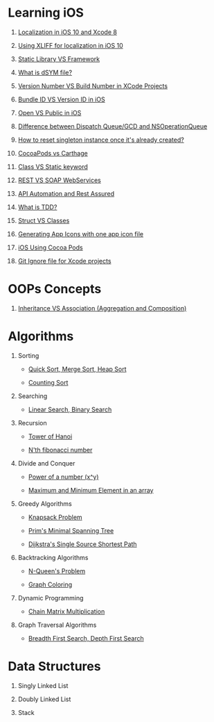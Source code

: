 # Learning iOS

1. [Localization in iOS 10 and Xcode 8](https://github.com/AnirudhDas/AniruddhaDas.github.io/blob/master/iOS/Localization/Localization.md)

2. [Using XLIFF for localization in iOS 10](https://github.com/AnirudhDas/AniruddhaDas.github.io/blob/master/iOS/Using%20Xliff/Using%20XLIFF%20for%20localization%20in%20iOS%2010.md)

3. [Static Library VS Framework](https://github.com/AnirudhDas/AniruddhaDas.github.io/blob/master/iOS/Static%20Library%20VS%20Frameworks/Static%20Library%20VS%20Frameworks.md)

4. [What is dSYM file?](https://github.com/AnirudhDas/AniruddhaDas.github.io/blob/master/iOS/dSYM%20file/What%20is%20dSYM%20file%3F.md)

5. [Version Number VS Build Number in XCode Projects](https://github.com/AnirudhDas/AniruddhaDas.github.io/blob/master/iOS/Version%20Number%20VS%20Build%20Number%20in%20XCode%20Projects/Version%20Number%20VS%20Build%20Number%20in%20XCode%20Projects.md)

6. [Bundle ID VS Version ID in iOS](https://github.com/AnirudhDas/AniruddhaDas.github.io/blob/master/iOS/Bundle%20Id%20VS%20Version%20Id/Bundle%20Id%20VS%20App%20Id%20in%20iOS.md)

7. [Open VS Public in iOS](https://github.com/AnirudhDas/AniruddhaDas.github.io/blob/master/iOS/OpenVsPublic/OpenVsPublic.md)

8. [Difference between Dispatch Queue/GCD and NSOperationQueue](https://github.com/AnirudhDas/AniruddhaDas.github.io/blob/master/iOS/GCDvsNSOperationQueue/GCDvsNSOperationQueue.md)

9. [How to reset singleton instance once it's already created?](https://github.com/AnirudhDas/AniruddhaDas.github.io/blob/master/iOS/ResetSingleton/ResetSingleton.md)

10. [CocoaPods vs Carthage](https://github.com/AnirudhDas/AniruddhaDas.github.io/blob/master/iOS/CocoaPodsvsCarthage/CocoaPodsvsCarthage.md)

11. [Class VS Static keyword](https://github.com/AnirudhDas/AniruddhaDas.github.io/blob/master/iOS/ClassVSStatic/ClassVSStatic.md)

12. [REST VS SOAP WebServices](https://github.com/AnirudhDas/AniruddhaDas.github.io/blob/master/iOS/RESTvsSOAP/RESTvsSOAP.md)

13. [API Automation and Rest Assured](https://github.com/AnirudhDas/AniruddhaDas.github.io/blob/master/iOS/RestAssured/RestAssured.md)

14. [What is TDD?](https://github.com/AnirudhDas/AniruddhaDas.github.io/blob/master/iOS/TDD/TDD.md)

15. [Struct VS Classes](https://github.com/AnirudhDas/AniruddhaDas.github.io/blob/master/iOS/StructvsClasses/StructvsClasses.md)

16. [Generating App Icons with one app icon file](https://github.com/AnirudhDas/AniruddhaDas.github.io/blob/master/iOS/GeneratingAppIcons/GeneratingAppIcons.md)

17. [iOS Using Cocoa Pods](https://github.com/AnirudhDas/AniruddhaDas.github.io/blob/master/iOS/CocoaPods/CocoaPods.md)

18. [Git Ignore file for Xcode projects](https://github.com/AnirudhDas/AniruddhaDas.github.io/blob/master/iOS/GitIgnore/GitIgnore.md)

# OOPs Concepts

1. [Inheritance VS Association (Aggregation and Composition)](https://github.com/AnirudhDas/AniruddhaDas.github.io/blob/master/OOPs/Inheritance%20VS%20Association/Inheritance%20VS%20Association%20(Aggregation%20and%20Composition).md)

# Algorithms

1. Sorting
	* [Quick Sort, Merge Sort, Heap Sort](https://github.com/AnirudhDas/AniruddhaDas.github.io/blob/master/Algorithms/Sorting/Quick%20Sort%2C%20Merge%20Sort%2C%20Heap%20Sort/Sorting.md)

	* [Counting Sort](https://github.com/AnirudhDas/AniruddhaDas.github.io/blob/master/Algorithms/Sorting/Counting%20Sort/CountingSort.md)

2. Searching
	* [Linear Search, Binary Search](https://github.com/AnirudhDas/AniruddhaDas.github.io/blob/master/Algorithms/Searching/Search.md)

3. Recursion
	* [Tower of Hanoi](https://github.com/AnirudhDas/AniruddhaDas.github.io/blob/master/Algorithms/Recursion/TowerOfHanoi/Tower%20of%20Hanoi.md)

	* [N'th fibonacci number](https://github.com/AnirudhDas/AniruddhaDas.github.io/blob/master/Algorithms/Recursion/Fibonacci/Fibonacci.md)

4. Divide and Conquer
	* [Power of a number (x^y)](https://github.com/AnirudhDas/AniruddhaDas.github.io/blob/master/Algorithms/Divide%20and%20Conquer/Power/Power.md)

	* [Maximum and Minimum Element in an array](https://github.com/AnirudhDas/AniruddhaDas.github.io/blob/master/Algorithms/Divide%20and%20Conquer/MaxMin/MaxMin.md)

5. Greedy Algorithms
	* [Knapsack Problem](https://github.com/AnirudhDas/AniruddhaDas.github.io/blob/master/Algorithms/Greedy%20Algorithms/Knapsack/Knapsack.md)

	* [Prim's Minimal Spanning Tree](https://github.com/AnirudhDas/AniruddhaDas.github.io/blob/master/Algorithms/Greedy%20Algorithms/Prim/Prim.md)

	* [Dijkstra's Single Source Shortest Path](https://github.com/AnirudhDas/AniruddhaDas.github.io/blob/master/Algorithms/Greedy%20Algorithms/Dijkstra/Dijkstra.md)

6. Backtracking Algorithms
	* [N-Queen's Problem](https://github.com/AnirudhDas/AniruddhaDas.github.io/blob/master/Algorithms/Backtracking%20Algorithms/N%20-%20Queen/N-Queen's%20Problem.md)

	* [Graph Coloring](https://github.com/AnirudhDas/AniruddhaDas.github.io/blob/master/Algorithms/Backtracking%20Algorithms/Graph%20Colouring/Graph%20Coloring%20Algorithm.md)

7. Dynamic Programming
	* [Chain Matrix Multiplication](https://github.com/AnirudhDas/AniruddhaDas.github.io/blob/master/Algorithms/Dynamic%20Programming/Matrix%20Chain/Chain%20Matrix%20Multiplication.md)

8. Graph Traversal Algorithms
	* [Breadth First Search, Depth First Search](https://github.com/AnirudhDas/AniruddhaDas.github.io/blob/master/Algorithms/Graph%20Traversal%20Algorithms/BFS-DFS/BFSDFS.md)

# Data Structures

1. Singly Linked List

2. Doubly Linked List

3. Stack